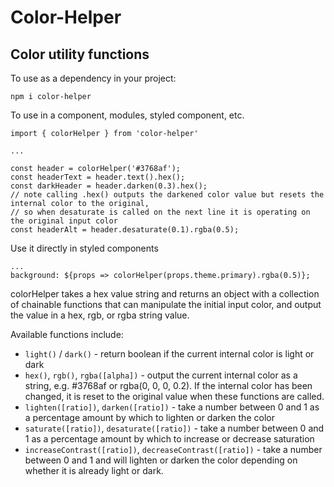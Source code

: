 # Color-Helper 
##  Color utility functions

To use as a dependency in your project:
```
npm i color-helper
```

To use in a component, modules, styled component, etc.

```
import { colorHelper } from 'color-helper'

...

const header = colorHelper('#3768af');
const headerText = header.text().hex();
const darkHeader = header.darken(0.3).hex();
// note calling .hex() outputs the darkened color value but resets the internal color to the original,
// so when desaturate is called on the next line it is operating on the original input color
const headerAlt = header.desaturate(0.1).rgba(0.5);
```

Use it directly in styled components
```
...
background: ${props => colorHelper(props.theme.primary).rgba(0.5)};
```

colorHelper takes a hex value string and returns an object with a collection of chainable functions that can manipulate the initial input color, and output the value in a hex, rgb, or rgba string value.

Available functions include:
* `light()` / `dark()` - return boolean if the current internal color is light or dark
* `hex()`, `rgb()`, `rgba([alpha])` - output the current internal color as a string, e.g. #3768af or rgba(0, 0, 0, 0.2). If the internal color has been changed, it is reset to the original value when these functions are called.
* `lighten([ratio])`, `darken([ratio])` - take a number between 0 and 1 as a percentage amount by which to lighten or darken the color
* `saturate([ratio])`, `desaturate([ratio])` - take a number between 0 and 1 as a percentage amount by which to increase or decrease saturation
* `increaseContrast([ratio])`, `decreaseContrast([ratio])` - take a number between 0 and 1 and will lighten or darken the color depending on whether it is already light or dark. 

